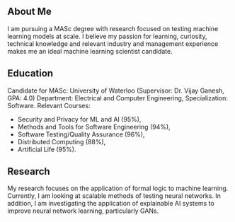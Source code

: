 ## About Me
I am pursuing a MASc degree with research focused on testing machine learning models at scale. I believe my
passion for learning, curiosity, technical knowledge and relevant industry and management experience makes me
an ideal machine learning scientist candidate. 

## Education
Candidate for MASc: University of Waterloo (Supervisor: Dr. Vijay Ganesh, GPA: 4.0)
Department: Electrical and Computer Engineering, Specialization: Software.
Relevant Courses: 
* Security and Privacy for ML and AI (95%),
* Methods and Tools for Software Engineering (94%),
* Software Testing/Quality Assurance (96%), 
* Distributed Computing (88%),
* Artificial Life (95%).

## Research
My research focuses on the application of formal logic to machine learning. Currently, I am looking at
scalable methods of testing neural networks. In addition, I am investigating the application of explainable
AI systems to improve neural network learning, particularly GANs.
